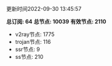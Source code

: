 更新时间2022-09-30 13:45:57

**总订阅: 64**
**总节点: 10039**
**有效节点: 2110**
- v2ray节点: 1775
- trojan节点: 116
- ssr节点: 9
- ss节点: 210
